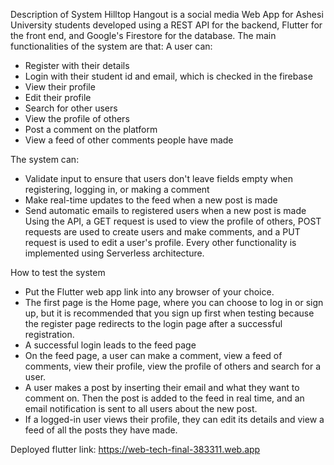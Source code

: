 Description of System
Hilltop Hangout is a social media Web App for Ashesi University students developed using a REST API for the backend, Flutter for the front end, and Google's Firestore for the database. The main functionalities of the system are that:
 A user can: 
- Register with their details
- Login with their student id and email, which is checked in the firebase
- View their profile
- Edit their profile
- Search for other users
- View the profile of others
- Post a comment on the platform 
- View a feed of other comments people have made

The system can:
- Validate input to ensure that users don't leave fields empty when registering, logging in, or making a comment
- Make real-time updates to the feed when a new post is made
- Send automatic emails to registered users when a new post is made
Using the API, a GET request is used to view the profile of others, POST requests are used to create users and make comments, and a PUT request is used to edit a user's profile. Every other functionality is implemented using Serverless architecture.


How to test the system
- Put the Flutter web app link into any browser of your choice.
- The first page is the Home page, where you can choose to log in or sign up, but it is recommended that you sign up first when testing because the register page redirects to the login page after a successful registration.
- A successful login leads to the feed page 
- On the feed page, a user can make a comment, view a feed of comments, view their profile, view the profile of others and search for a user.
- A user makes a post by inserting their email and what they want to comment on. Then the post is added to the feed in real time, and an email notification is sent to all users about the new post.
- If a logged-in user views their profile, they can edit its details and view a feed of all the posts they have made.

Deployed flutter link: https://web-tech-final-383311.web.app
